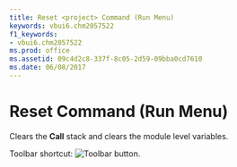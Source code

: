 ```yaml
---
title: Reset <project> Command (Run Menu)
keywords: vbui6.chm2057522
f1_keywords:
- vbui6.chm2057522
ms.prod: office
ms.assetid: 09c4d2c8-337f-8c05-2d59-09bba0cd7610
ms.date: 06/08/2017
---
```



# Reset <project> Command (Run Menu)

Clears the  **Call** stack and clears the module level variables.

Toolbar shortcut: 
![Toolbar button](images/tbr_end_ZA01201701.gif).


